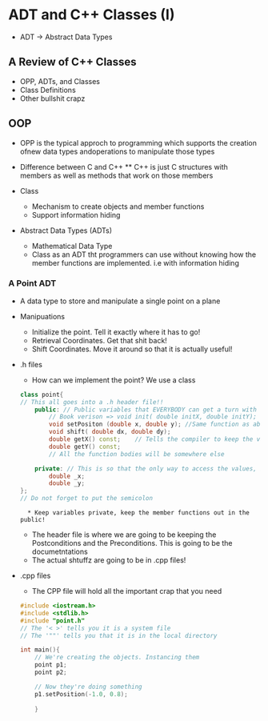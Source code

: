 # ADT and C++ Classes (I)
* ADT -> Abstract Data Types

## A Review of C++ Classes
* OPP, ADTs, and Classes
* Class Definitions
* Other bullshit crapz

## OOP
* OPP is the typical approch to programming which supports the creation ofnew data types andoperations to manipulate those types

* Difference between C and C++ 
** C++ is just C structures with members as well as methods that work on those members

* Class
    * Mechanism to create objects and member functions
    * Support information hiding

* Abstract Data Types (ADTs)
    * Mathematical Data Type
    * Class as an ADT tht programmers can use without knowing how the member functions are implemented. i.e with information hiding 

### A Point ADT
* A data type to store and manipulate a single point on a plane
* Manipuations
    * Initialize the point. Tell it exactly where it has to go!
    * Retrieval Coordinates. Get that shit back!
    * Shift Coordinates. Move it around so that it is actually useful!

* .h files
    * How can we implement the point? We use a class
    ```c++
    class point{
    // This all goes into a .h header file!!
        public: // Public variables that EVERYBODY can get a turn with :P
            // Book verison => void init( double initX, double initY);
            void setPositon (double x, double y); //Same function as above, but a more accept naming convention
            void shift( double dx, double dy);
            double getX() const;    // Tells the compiler to keep the variables constant!
            double getY() const;
            // All the function bodies will be somewhere else

        private: // This is so that the only way to access the values, is using functions! Typically getter/setters
            double _x;
            double _y;
    };
    // Do not forget to put the semicolon
    ```
        * Keep variables private, keep the member functions out in the public!
    * The header file is where we are going to be keeping the Postconditions and the Preconditions. This is going to be the documetntations
    * The actual shtuffz are going to be in .cpp files! 

* .cpp files
    * The CPP file will hold all the important crap that you need

    ``` c++
    #include <iostream.h>
    #include <stdlib.h>
    #include "point.h"
    // The '< >' tells you it is a system file
    // The '""' tells you that it is in the local directory

    int main(){
        // We're creating the objects. Instancing them
        point p1;
        point p2;

        // Now they're doing something
        p1.setPosition(-1.0, 0.8);
        
        }
    ```


